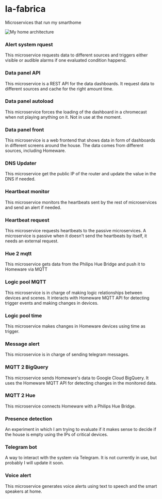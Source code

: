 # la-fabrica
Microservices that run my smarthome

![My home architecture](https://github.com/kikeelectronico/la-fabrica/raw/main/resources/Arquitectura.jpg)

### Alert system rquest

This microservice requests data to different sources and triggers either visible or audible alarms if one evaluated condition happend.

### Data panel API

This microservice is a REST API for the data dashboards. It request data to different sources and cache for the right amount time.

### Data panel autoload

This microservice forces the loading of the dashboard in a chromecast when not playing anything on it. Not in use at the moment.

### Data panel front

This microservice is a web frontend that shows data in form of dashboards in different screens around the house. The data comes from different sources, including Homeware.

### DNS Updater

This microservice get the public IP of the router and update the value in the DNS if needed.

### Heartbeat monitor

This microservice monitors the heartbeats sent by the rest of microservices and send an alert if needed.

### Heartbeat request

This microservice requests heartbeats to the passive microservices. A microservice is passive when it doesn't send the heartbeats by itself, it needs an external request.

### Hue 2 mqtt

This microservice gets data from the Philips Hue Bridge and push it to Homeware via MQTT

### Logic pool MQTT

This microservice is in charge of making logic relationships between devices and scenes. It interacts with Homeware MQTT API for detecting trigger events and making changes in devices.

### Logic pool time

This microservice makes changes in Homeware devices using time as trigger.

### Message alert

This microservice is in charge of sending telegram messages.

### MQTT 2 BigQuery

This microservice sends Homeware's data to Google Cloud BigQuery. It uses the Homeware MQTT API for detecting changes in the monitored data.

### MQTT 2 Hue

This microservice connects Homeware with a Philips Hue Bridge.

### Presence detection

An experiment in which I am trying to evaluate if it makes sense to decide if the house is empty using the IPs of critical devices.

### Telegram bot

A way to interact with the system via Telegram. It is not currently in use, but probably I will update it soon.

### Voice alert

This microservice generates voice alerts using text to speech and the smart speakers at home.